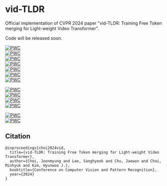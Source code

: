 # vid-TLDR

Official implementation of CVPR 2024 paper "vid-TLDR: Training Free Token merging for Light-weight Video Transformer".

Code will be released soon.

[![PWC](https://img.shields.io/endpoint.svg?url=https://paperswithcode.com/badge/vid-tldr-training-free-token-merging-for/video-retrieval-on-msr-vtt)](https://paperswithcode.com/sota/video-retrieval-on-msr-vtt?p=vid-tldr-training-free-token-merging-for)  
[![PWC](https://img.shields.io/endpoint.svg?url=https://paperswithcode.com/badge/vid-tldr-training-free-token-merging-for/video-retrieval-on-msvd)](https://paperswithcode.com/sota/video-retrieval-on-msvd?p=vid-tldr-training-free-token-merging-for)  
[![PWC](https://img.shields.io/endpoint.svg?url=https://paperswithcode.com/badge/vid-tldr-training-free-token-merging-for/video-retrieval-on-activitynet)](https://paperswithcode.com/sota/video-retrieval-on-activitynet?p=vid-tldr-training-free-token-merging-for)  
[![PWC](https://img.shields.io/endpoint.svg?url=https://paperswithcode.com/badge/vid-tldr-training-free-token-merging-for/video-retrieval-on-didemo)](https://paperswithcode.com/sota/video-retrieval-on-didemo?p=vid-tldr-training-free-token-merging-for)  
[![PWC](https://img.shields.io/endpoint.svg?url=https://paperswithcode.com/badge/vid-tldr-training-free-token-merging-for/video-retrieval-on-lsmdc)](https://paperswithcode.com/sota/video-retrieval-on-lsmdc?p=vid-tldr-training-free-token-merging-for)  
[![PWC](https://img.shields.io/endpoint.svg?url=https://paperswithcode.com/badge/vid-tldr-training-free-token-merging-for/video-retrieval-on-ssv2-label-retrieval)](https://paperswithcode.com/sota/video-retrieval-on-ssv2-label-retrieval?p=vid-tldr-training-free-token-merging-for)  
[![PWC](https://img.shields.io/endpoint.svg?url=https://paperswithcode.com/badge/vid-tldr-training-free-token-merging-for/video-retrieval-on-ssv2-template-retrieval)](https://paperswithcode.com/sota/video-retrieval-on-ssv2-template-retrieval?p=vid-tldr-training-free-token-merging-for)  

[![PWC](https://img.shields.io/endpoint.svg?url=https://paperswithcode.com/badge/vid-tldr-training-free-token-merging-for/zero-shot-video-retrieval-on-activitynet)](https://paperswithcode.com/sota/zero-shot-video-retrieval-on-activitynet?p=vid-tldr-training-free-token-merging-for)  
[![PWC](https://img.shields.io/endpoint.svg?url=https://paperswithcode.com/badge/vid-tldr-training-free-token-merging-for/zero-shot-video-retrieval-on-didemo)](https://paperswithcode.com/sota/zero-shot-video-retrieval-on-didemo?p=vid-tldr-training-free-token-merging-for)  
[![PWC](https://img.shields.io/endpoint.svg?url=https://paperswithcode.com/badge/vid-tldr-training-free-token-merging-for/zero-shot-video-retrieval-on-msvd)](https://paperswithcode.com/sota/zero-shot-video-retrieval-on-msvd?p=vid-tldr-training-free-token-merging-for)  
[![PWC](https://img.shields.io/endpoint.svg?url=https://paperswithcode.com/badge/vid-tldr-training-free-token-merging-for/zero-shot-video-retrieval-on-msr-vtt)](https://paperswithcode.com/sota/zero-shot-video-retrieval-on-msr-vtt?p=vid-tldr-training-free-token-merging-for)  

[![PWC](https://img.shields.io/endpoint.svg?url=https://paperswithcode.com/badge/vid-tldr-training-free-token-merging-for/visual-question-answering-on-msrvtt-qa-1)](https://paperswithcode.com/sota/visual-question-answering-on-msrvtt-qa-1?p=vid-tldr-training-free-token-merging-for)  
[![PWC](https://img.shields.io/endpoint.svg?url=https://paperswithcode.com/badge/vid-tldr-training-free-token-merging-for/visual-question-answering-on-msvd-qa-1)](https://paperswithcode.com/sota/visual-question-answering-on-msvd-qa-1?p=vid-tldr-training-free-token-merging-for)  

## Citation
```
@inproceedings{choi2024vid,
  title={vid-TLDR: Training Free Token merging for Light-weight Video Transformer},
  author={Choi, Joonmyung and Lee, Sanghyeok and Chu, Jaewon and Choi, Minhyuk and Kim, Hyunwoo J.},
  booktitle={Conference on Computer Vision and Pattern Recognition},
  year={2024}
}
```
